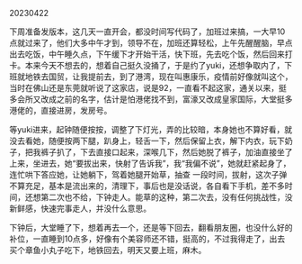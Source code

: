 20230422

下周准备发版本，这几天一直开会，都没时间写代码了，加班过来搞，一大早10点就过来了，他们大多中午才到，领导不在，加班还算轻松，上午先醒醒脑，早点出去吃饭，中午睡久点，下午缓下才开始干活，快下班，先去吃个饭，然后回来打卡。本来今天不想去的，想着自己挺久没捅了，于是约了yuki，还想争取内了，下班就地铁去国贸，让我提前去，到了港湾，现在叫惠康乐，疫情前好像就叫这个，当时在佛山还是东莞就听说了这家店，说是92，一直看不起这家，通关以来，挺多会所又改成之前的名字，估计是怕港佬找不到，富濠又改成皇家国际，大堂挺多港佬的，直接进房，发房号。

等yuki进来，起钟随便按按，调整了下灯光，弄的比较暗，本身她也不算好看，就没去看她，随便按两下腿，趴身上，轻舌一下，然后保留上衣，解下内衣，玩下奶子，把我裤子扒了，下去直接口起来，深喉几下，然后她脱了裤子，加油直接坐了上来，坐进去，她“要拔出来，快射了告诉我”，我“我偏不说”，她就赶紧起身了，连忙哄下答应她，让她躺下，驾着她腿开始草，抽查 一段时间，拔射，这次子弹不算充足，基本是流出来的，清理下，事后也是没话说，各自看下手机，差不多时间，还想第二次也不给，下钟走人。能草的这种，第二次去，没有任何挑战性，没新鲜感，快速完事走人，并没什么意思。

下钟后，大堂睡了下，想着再去一个，还是等下回去，翻看朋友圈，也没什么好的补位，一直睡到10点多，好像有个美容师还不错，挺高的，不过我得走了，出去买个章鱼小丸子吃下，地铁回去，明天又要上班，麻木。

